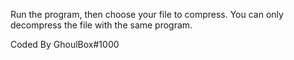 Run the program, then choose your file to compress. You can only decompress the file with the same program.

Coded By GhoulBox#1000
